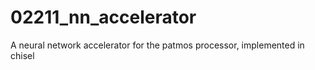 # 02211_nn_accelerator
A neural network accelerator for the patmos processor, implemented in chisel
